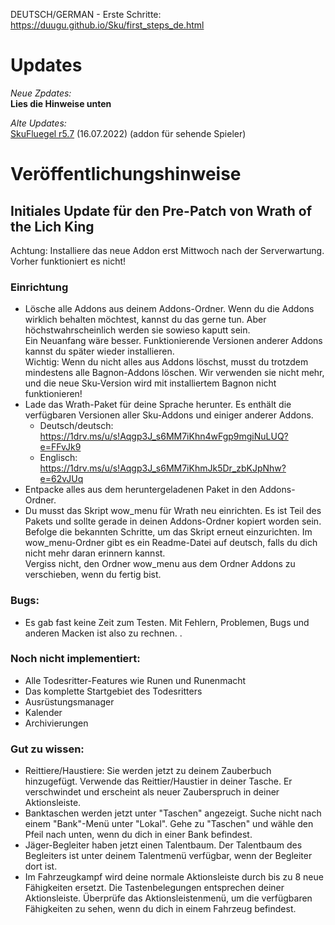 DEUTSCH/GERMAN - Erste Schritte:<br>
<a href="https://duugu.github.io/Sku/first_steps_de.html">https://duugu.github.io/Sku/first_steps_de.html</a><br>

# Updates

*Neue Zpdates:* <br>
**Lies die Hinweise unten** <br>

*Alte Updates:* <br>
[SkuFluegel r5.7](https://github.com/Duugu/SkuFluegel/releases/download/r5.7/SkuFluegel-r5.7-bcc.zip) (16.07.2022) (addon für sehende Spieler)<br>

# Veröffentlichungshinweise

## Initiales Update für den Pre-Patch von Wrath of the Lich King

Achtung: Installiere das neue Addon erst Mittwoch nach der Serverwartung. Vorher funktioniert es nicht!

### Einrichtung
- Lösche alle Addons aus deinem Addons-Ordner. Wenn du die Addons wirklich behalten möchtest, kannst du das gerne tun. Aber höchstwahrscheinlich werden sie sowieso kaputt sein.<br>
Ein Neuanfang wäre besser. Funktionierende Versionen anderer Addons kannst du später wieder installieren.<br>
Wichtig: Wenn du nicht alles aus Addons löschst, musst du trotzdem mindestens alle Bagnon-Addons löschen. Wir verwenden sie nicht mehr, und die neue Sku-Version wird mit installiertem Bagnon nicht funktionieren!
- Lade das Wrath-Paket für deine Sprache herunter. Es enthält die verfügbaren Versionen aller Sku-Addons und einiger anderer Addons.
	- Deutsch/deutsch: https://1drv.ms/u/s!Aqgp3J_s6MM7iKhn4wFgp9mgiNuLUQ?e=FFvJk9
	- Englisch: https://1drv.ms/u/s!Aqgp3J_s6MM7iKhmJk5Dr_zbKJpNhw?e=62vJUq
- Entpacke alles aus dem heruntergeladenen Paket in den Addons-Ordner.
- Du musst das Skript wow_menu für Wrath neu einrichten. Es ist Teil des Pakets und sollte gerade in deinen Addons-Ordner kopiert worden sein.<br>
Befolge die bekannten Schritte, um das Skript erneut einzurichten. Im wow_menu-Ordner gibt es ein Readme-Datei auf deutsch, falls du dich nicht mehr daran erinnern kannst.<br>
Vergiss nicht, den Ordner wow_menu aus dem Ordner Addons zu verschieben, wenn du fertig bist.
### Bugs:
- Es gab fast keine Zeit zum Testen. Mit Fehlern, Problemen, Bugs und anderen Macken ist also zu rechnen. .
### Noch nicht implementiert:
- Alle Todesritter-Features wie Runen und Runenmacht
- Das komplette Startgebiet des Todesritters
- Ausrüstungsmanager
- Kalender
- Archivierungen
### Gut zu wissen:
- Reittiere/Haustiere: Sie werden jetzt zu deinem Zauberbuch hinzugefügt. Verwende das Reittier/Haustier in deiner Tasche. Er verschwindet und erscheint als neuer Zauberspruch in deiner Aktionsleiste.
- Banktaschen werden jetzt unter "Taschen" angezeigt. Suche nicht nach einem "Bank"-Menü unter "Lokal". Gehe zu "Taschen" und wähle den Pfeil nach unten, wenn du dich in einer Bank befindest.
- Jäger-Begleiter haben jetzt einen Talentbaum. Der Talentbaum des Begleiters ist unter deinem Talentmenü verfügbar, wenn der Begleiter dort ist.
- Im Fahrzeugkampf wird deine normale Aktionsleiste durch bis zu 8 neue Fähigkeiten ersetzt. Die Tastenbelegungen entsprechen deiner Aktionsleiste. Überprüfe das Aktionsleistenmenü, um die verfügbaren Fähigkeiten zu sehen, wenn du dich in einem Fahrzeug befindest.

